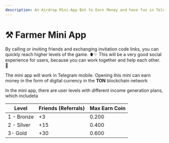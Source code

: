 ```yaml
---
description: An Airdrop Mini-App Bot to Earn Money and have fun in Telegram
---
```


# ⚒️ Farmer Mini App

By calling or inviting friends and exchanging invitation code links, you can quickly reach higher levels of the game. ⬆️✨ This will be a very good social experience for users, because you can work together and help each other. 🤝

The mini app will work in Telegram mobile. Opening this mini can earn money in the form of digital currency in the **TON** blockchain network

In the mini app, there are user levels with different income generation plans, which includeta

| Level      | Friends (Referrals) | Max Earn Coin |
| ---------- | ------------------- | ------------- |
| 1 - Bronze | +3                  | 0.200         |
| 2 - Silver | +15                 | 0.400         |
| 3- Gold    | +30                 | 0.600         |
